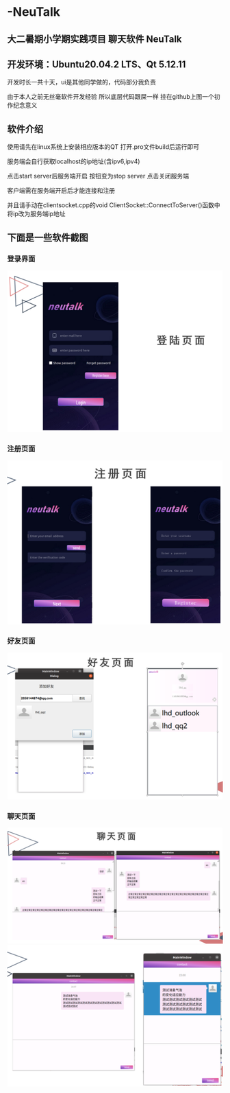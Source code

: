 # -NeuTalk
## 大二暑期小学期实践项目 聊天软件 NeuTalk


## 开发环境：Ubuntu20.04.2 LTS、Qt 5.12.11


开发时长一共十天，ui是其他同学做的，代码部分我负责


由于本人之前无丝毫软件开发经验 所以底层代码跟屎一样 挂在github上图一个初作纪念意义


## 软件介绍


使用请先在linux系统上安装相应版本的QT
打开.pro文件build后运行即可


服务端会自行获取localhost的ip地址(含ipv6,ipv4)


点击start server后服务端开启 按钮变为stop server 点击关闭服务端


客户端需在服务端开启后才能连接和注册


并且请手动在clientsocket.cpp的void ClientSocket::ConnectToServer()函数中将ip改为服务端ip地址


## 下面是一些软件截图


### 登录界面
![Image-text](https://github.com/lihanddd/img/blob/main/1.png)
### 注册页面
![Image-text](https://github.com/lihanddd/img/blob/main/2.png)
### 好友页面
![Image-text](https://github.com/lihanddd/img/blob/main/3.png)
### 聊天页面
![Image-text](https://github.com/lihanddd/img/blob/main/4.png)
![Image-text](https://github.com/lihanddd/img/blob/main/5.png)
